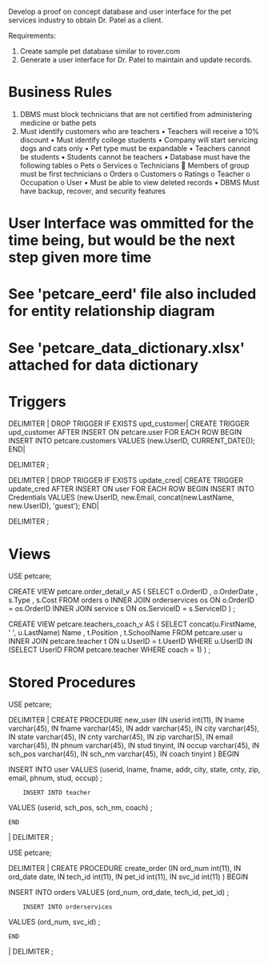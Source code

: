 Develop a proof on concept database and user interface for the pet services industry to obtain Dr. Patel as a client.

Requirements:
1.  Create sample pet database similar to rover.com
2.  Generate a user interface for Dr. Patel to maintain and update records.

# Business Rules

1.  DBMS must block technicians that are not certified from administering medicine or bathe pets
2.  Must identify customers who are teachers
•	Teachers will receive a 10% discount
•	Must identify college students
•	Company will start servicing dogs and cats only
•	Pet type must be expandable
•	Teachers cannot be students
•	Students cannot be teachers
•	Database must have the following tables
  o	Pets
  o	Services
  o	Technicians
   	Members of group must be first technicians
  o	Orders
  o	Customers
  o	Ratings
  o	Teacher
  o	Occupation
  o	User
 •	Must be able to view deleted records
 •	DBMS Must have backup, recover, and security features

# User Interface was ommitted for the time being, but would be the next step given more time

# See 'petcare_eerd' file also included for entity relationship diagram

# See 'petcare_data_dictionary.xlsx' attached for data dictionary

# Triggers

DELIMITER |
DROP TRIGGER IF EXISTS upd_customer|
CREATE TRIGGER upd_customer
 AFTER INSERT ON petcare.user
    FOR EACH ROW
    BEGIN
  INSERT INTO petcare.customers VALUES (new.UserID, CURRENT_DATE());
 END|
    
DELIMITER ;




DELIMITER |
DROP TRIGGER IF EXISTS update_cred|
CREATE TRIGGER update_cred
 AFTER INSERT ON user
    FOR EACH ROW
    BEGIN
  INSERT INTO Credentials VALUES (new.UserID, new.Email, concat(new.LastName, new.UserID), 'guest');
    END|
    
DELIMITER ;


# Views
USE petcare;

CREATE VIEW petcare.order_detail_v AS
	(
		SELECT o.OrderID
			, o.OrderDate
            , s.Type
            , s.Cost
			FROM orders o
				INNER JOIN orderservices os
					ON o.OrderID = os.OrderID
				INNER JOIN service s
					ON os.ServiceID = s.ServiceID
	)
;

CREATE VIEW petcare.teachers_coach_v AS
	(
		SELECT concat(u.FirstName, ' ', u.LastName) Name
			, t.Position
			, t.SchoolName
			FROM petcare.user u
				INNER JOIN petcare.teacher t
					ON u.UserID = t.UserID
			WHERE u.UserID IN (SELECT UserID FROM petcare.teacher WHERE coach = 1)
	)
;



# Stored Procedures
USE petcare;

DELIMITER |
CREATE PROCEDURE new_user
 (IN userid int(11), 
     IN lname varchar(45), 
     IN fname varchar(45), 
     IN addr varchar(45), 
     IN city varchar(45), 
     IN state varchar(45), 
     IN cnty varchar(45),
     IN zip varchar(5),
     IN email varchar(45),
     IN phnum varchar(45),
     IN stud tinyint,
     IN occup varchar(45),
     IN sch_pos varchar(45),
     IN sch_nm varchar(45),
     IN coach tinyint
 )
    BEGIN
    
  INSERT INTO user
   VALUES (userid, lname, fname, addr, city, state, cnty, zip, email, phnum, stud, occup)
  ;
        
        INSERT INTO teacher
   VALUES (userid, sch_pos, sch_nm, coach)
  ;
    
    
    END
|
DELIMITER ;



USE petcare;

DELIMITER |
CREATE PROCEDURE create_order
 (IN ord_num int(11), 
     IN ord_date date, 
     IN tech_id int(11), 
     IN pet_id int(11), 
     IN svc_id int(11)
 )
    BEGIN
    
  INSERT INTO orders
   VALUES (ord_num, ord_date, tech_id, pet_id)
  ;
        
        INSERT INTO orderservices
   VALUES (ord_num, svc_id)
  ;
        
        
    
    END
|
DELIMITER ;



